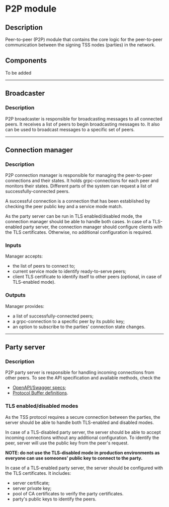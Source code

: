# P2P module

## Description
Peer-to-peer (P2P) module that contains the core logic for the peer-to-peer communication between the signing TSS nodes (parties) in the network.

## Components
To be added

--- 

## Broadcaster

### Description
P2P broadcaster is responsible for broadcasting messages to all connected peers.
It receives a list of peers to begin broadcasting messages to.
It also can be used to broadcast messages to a specific set of peers.

---

## Connection manager

### Description
P2P connection manager is responsible for managing the peer-to-peer connections and their states.
It holds grpc-connections for each peer and monitors their states.
Different parts of the system can request a list of successfully-connected peers.

A successful connection is a connection that has been established by checking the peer public key and a service mode match.

As the party server can be run in TLS enabled/disabled mode, the connection manager should be able to handle both cases.
In case of a TLS-enabled party server, the connection manager should configure clients with the TLS certificates.
Otherwise, no additional configuration is required.

### Inputs
Manager accepts: 
- the list of peers to connect to;
- current service mode to identify ready-to-serve peers;
- client TLS certificate to identify itself to other peers (optional, in case of TLS-enabled mode).

### Outputs
Manager provides:
- a list of successfully-connected peers;
- a grpc-connection to a specific peer by its public key;
- an option to subscribe to the parties' connection state changes.

--- 

## Party server

### Description
P2P party server is responsible for handling incoming connections from other peers.
To see the API specification and available methods, check the 
- [OpenAPI/Swagger specs](../../api/README.md);
- [Protocol Buffer definitions](../../proto/README.md).

### TLS enabled/disabled modes
As the TSS protocol requires a secure connection between the parties, the server should be able to handle both TLS-enabled and disabled modes.

In case of a TLS-disabled party server, the server should be able to accept incoming connections without any additional configuration.
To identify the peer, server will use the public key from the peer's request.

**NOTE: do not use the TLS-disabled mode in production environments as everyone can use someones' public key to connect to the party.**

In case of a TLS-enabled party server, the server should be configured with the TLS certificates.
It includes:
- server certificate;
- server private key;
- pool of CA certificates to verify the party certificates.
- party's public keys to identify the peers.

